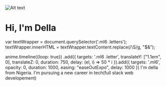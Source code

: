 ![Alt text](https://camo.githubusercontent.com/8ce23a7eb4b2fb99d1b4a5c4b7a323fb17b5f12336f6753cb7b64c162c72b3d0/68747470733a2f2f63646e2e6472696262626c652e636f6d2f75736572732f35393934372f73637265656e73686f74732f31363438373536362f6d656469612f31636464616632663138653637643962663166393462363562643262303763382e6a70673f636f6d70726573733d3126726573697a653d3736387835373626766572746963616c3d746f70)
<h1 class="ml6">
  <span class="text-wrapper">
    <span class="letters">Hi, I'm Della</span>
  </span>
</h1>
<style>
<script src="https://cdnjs.cloudflare.com/ajax/libs/animejs/2.0.2/anime.min.js"></script>
.ml6 {
  position: relative;
  font-weight: 900;
  font-size: 3.3em;
}

.ml6 .text-wrapper {
  position: relative;
  display: inline-block;
  padding-top: 0.2em;
  padding-right: 0.05em;
  padding-bottom: 0.1em;
  overflow: hidden;
}

.ml6 .letter {
  display: inline-block;
  line-height: 1em;
}
  </style>
var textWrapper = document.querySelector('.ml6 .letters');
textWrapper.innerHTML = textWrapper.textContent.replace(/\S/g, "<span class='letter'>$&</span>");

anime.timeline({loop: true})
  .add({
    targets: '.ml6 .letter',
    translateY: ["1.1em", 0],
    translateZ: 0,
    duration: 750,
    delay: (el, i) => 50 * i
  }).add({
    targets: '.ml6',
    opacity: 0,
    duration: 1000,
    easing: "easeOutExpo",
    delay: 1000
  })
I'm della from Nigeria. 
I'm pursuing a new career in tech(full stack web developement)
